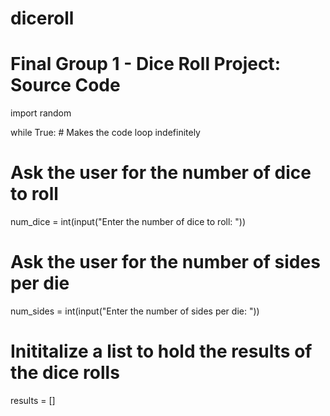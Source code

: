 # diceroll
# Final Group 1 - Dice Roll Project: Source Code

import random

while True: # Makes the code loop indefinitely 
  # Ask the user for the number of dice to roll
  num_dice = int(input("Enter the number of dice to roll: "))

  # Ask the user for the number of sides per die
  num_sides = int(input("Enter the number of sides per die: "))
  
  # Inititalize a list to hold the results of the dice rolls
  results = []

